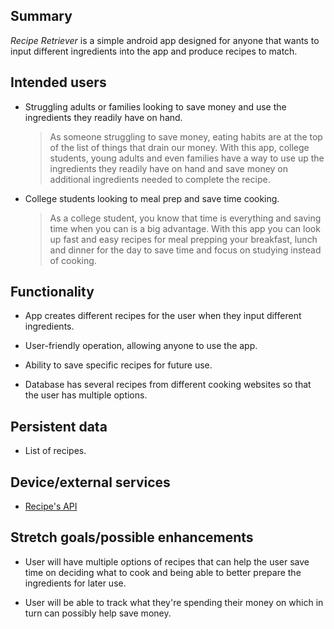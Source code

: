 ## Summary

<i> Recipe Retriever </i> is a simple android app designed for anyone that wants to input different ingredients into the app and produce recipes to match.

## Intended users

* Struggling adults or families looking to save money and use the ingredients they readily have on hand.

  > As someone struggling to save money, eating habits are at the top of the list of things that drain our money. With this app, college students, young adults and even families have a way to use up the ingredients they readily have on hand and save money on additional ingredients needed to complete the recipe.

* College students looking to meal prep and save time cooking.

  > As a college student, you know that time is everything and saving time when you can is a big advantage. With this app you can look up fast and easy recipes for meal prepping your breakfast, lunch and dinner for the day to save time and focus on studying instead of cooking.

## Functionality

* App creates different recipes for the user when they input different ingredients.

* User-friendly operation, allowing anyone to use the app.

* Ability to save specific recipes for future use.

* Database has several recipes from different cooking websites so that the user has multiple options.

## Persistent data

* List of recipes.

## Device/external services

* <p> <a href="https://developer.edamam.com/edamam-docs-recipe-api">
  Recipe's API

</a> </p>

## Stretch goals/possible enhancements

* User will have multiple options of recipes that can help the user save time on deciding what to cook and being able to
  better prepare the ingredients for later use.

* User will be able to track what they're spending their money on which in turn can possibly help save money.